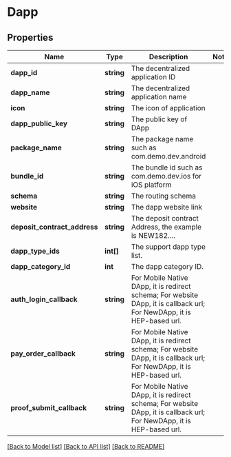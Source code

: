 # Dapp

## Properties
Name | Type | Description | Notes
------------ | ------------- | ------------- | -------------
**dapp_id** | **string** | The decentralized application ID | 
**dapp_name** | **string** | The decentralized application name | 
**icon** | **string** | The icon of application | 
**dapp_public_key** | **string** | The public key of DApp | 
**package_name** | **string** | The package name such as com.demo.dev.android | 
**bundle_id** | **string** | The bundle id such as com.demo.dev.ios for iOS platform | 
**schema** | **string** | The routing schema | 
**website** | **string** | The dapp website link | 
**deposit_contract_address** | **string** | The deposit contract Address, the example is NEW182.... | 
**dapp_type_ids** | **int[]** | The support dapp type list. | 
**dapp_category_id** | **int** | The dapp category ID. | 
**auth_login_callback** | **string** | For Mobile Native DApp, it is redirect schema; For website DApp, it is callback url; For  NewDApp, it is HEP-based url. | 
**pay_order_callback** | **string** | For Mobile Native DApp, it is redirect schema; For website DApp, it is callback url; For  NewDApp, it is HEP-based url. | 
**proof_submit_callback** | **string** | For Mobile Native DApp, it is redirect schema; For website DApp, it is callback url; For  NewDApp, it is HEP-based url. | 

[[Back to Model list]](../README.md#documentation-for-models) [[Back to API list]](../README.md#documentation-for-api-endpoints) [[Back to README]](../README.md)


